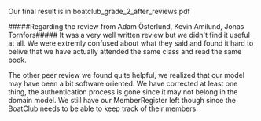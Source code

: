 Our final result is in boatclub_grade_2_after_reviews.pdf


#####Regarding the review from Adam Österlund, Kevin Amilund, Jonas Tornfors#####
It was a very well written review but we didn't find it useful at all.
We were extremly confused about what they said and found
it hard to belive that we have actually attended the same class and
read the same book.



The other peer review we found quite helpful, we realized that our model
may have been a bit software oriented. We have corrected at least one thing,
the authentication process is gone since it may not belong in the domain model. 
We still have our MemberRegister left though since the BoatClub needs to
be able to keep track of their members.

